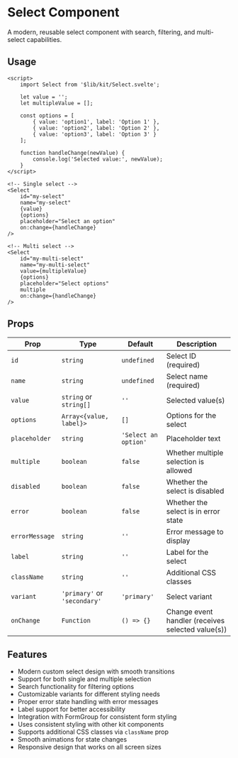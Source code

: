# Select Component

A modern, reusable select component with search, filtering, and multi-select capabilities.

## Usage

```svelte
<script>
	import Select from '$lib/kit/Select.svelte';

	let value = '';
	let multipleValue = [];

	const options = [
		{ value: 'option1', label: 'Option 1' },
		{ value: 'option2', label: 'Option 2' },
		{ value: 'option3', label: 'Option 3' }
	];

	function handleChange(newValue) {
		console.log('Selected value:', newValue);
	}
</script>

<!-- Single select -->
<Select
	id="my-select"
	name="my-select"
	{value}
	{options}
	placeholder="Select an option"
	on:change={handleChange}
/>

<!-- Multi select -->
<Select
	id="my-multi-select"
	name="my-multi-select"
	value={multipleValue}
	{options}
	placeholder="Select options"
	multiple
	on:change={handleChange}
/>
```

## Props

| Prop           | Type                         | Default              | Description                                       |
| -------------- | ---------------------------- | -------------------- | ------------------------------------------------- |
| `id`           | `string`                     | `undefined`          | Select ID (required)                              |
| `name`         | `string`                     | `undefined`          | Select name (required)                            |
| `value`        | `string` or `string[]`       | `''`                 | Selected value(s)                                 |
| `options`      | `Array<{value, label}>`      | `[]`                 | Options for the select                            |
| `placeholder`  | `string`                     | `'Select an option'` | Placeholder text                                  |
| `multiple`     | `boolean`                    | `false`              | Whether multiple selection is allowed             |
| `disabled`     | `boolean`                    | `false`              | Whether the select is disabled                    |
| `error`        | `boolean`                    | `false`              | Whether the select is in error state              |
| `errorMessage` | `string`                     | `''`                 | Error message to display                          |
| `label`        | `string`                     | `''`                 | Label for the select                              |
| `className`    | `string`                     | `''`                 | Additional CSS classes                            |
| `variant`      | `'primary'` or `'secondary'` | `'primary'`          | Select variant                                    |
| `onChange`     | `Function`                   | `() => {}`           | Change event handler (receives selected value(s)) |

## Features

- Modern custom select design with smooth transitions
- Support for both single and multiple selection
- Search functionality for filtering options
- Customizable variants for different styling needs
- Proper error state handling with error messages
- Label support for better accessibility
- Integration with FormGroup for consistent form styling
- Uses consistent styling with other kit components
- Supports additional CSS classes via `className` prop
- Smooth animations for state changes
- Responsive design that works on all screen sizes
